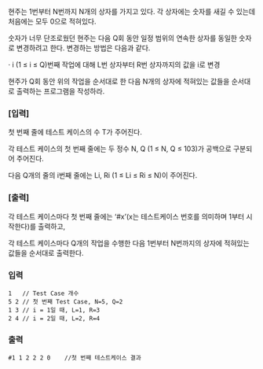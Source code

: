 현주는 1번부터 N번까지 N개의 상자를 가지고 있다. 각 상자에는 숫자를 새길 수 있는데 처음에는 모두 0으로 적혀있다.

숫자가 너무 단조로웠던 현주는 다음 Q회 동안 일정 범위의 연속한 상자를 동일한 숫자로 변경하려고 한다. 변경하는 방법은 다음과 같다.

· i (1 ≤ i ≤ Q)번째 작업에 대해 L번 상자부터 R번 상자까지의 값을 i로 변경

현주가 Q회 동안 위의 작업을 순서대로 한 다음 N개의 상자에 적혀있는 값들을 순서대로 출력하는 프로그램을 작성하라.

### [입력]

첫 번째 줄에 테스트 케이스의 수 T가 주어진다.

각 테스트 케이스의 첫 번째 줄에는 두 정수 N, Q (1 ≤ N, Q ≤ 103)가 공백으로 구분되어 주어진다.

다음 Q개의 줄의 i번째 줄에는 Li, Ri (1 ≤ Li ≤ Ri ≤ N)이 주어진다.

### [출력]

각 테스트 케이스마다 첫 번째 줄에는 ‘#x’(x는 테스트케이스 번호를 의미하며 1부터 시작한다)를 출력하고,

각 테스트 케이스마다 Q개의 작업을 수행한 다음 1번부터 N번까지의 상자에 적혀있는 값들을 순서대로 출력한다.

### 입력

```
1   // Test Case 개수
5 2 // 첫 번째 Test Case, N=5, Q=2
1 3 // i = 1일 때, L=1, R=3
2 4 // i = 2일 때, L=2, R=4
```

### 출력

```
#1 1 2 2 2 0    //첫 번째 테스트케이스 결과
```
